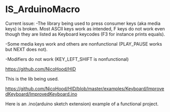 # IS_ArduinoMacro
Current issue:
-The library being used to press consumer keys (aka media keys) is broken. Most ASCII keys work as intended, F keys do not work even though they are listed as Keyboard keycodes (F3 for instance prints equals). 

-Some media keys work and others are nonfunctional (PLAY_PAUSE works but NEXT does not).

-Modifiers do not work (KEY_LEFT_SHIFT is nonfunctional)



https://github.com/NicoHood/HID 

This is the lib being used. 


https://github.com/NicoHood/HID/blob/master/examples/Keyboard/ImprovedKeyboard/ImprovedKeyboard.ino

Here is an .ino(arduino sketch extension) example of a functional project. 
